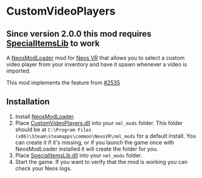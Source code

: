 # CustomVideoPlayers

## Since version 2.0.0 this mod requires [SpecialItemsLib](https://github.com/art0007i/SpecialItemsLib) to work

A [NeosModLoader](https://github.com/zkxs/NeosModLoader) mod for [Neos VR](https://neos.com/) that allows you to select a custom video player from your inventory and have it spawn whenever a video is imported.

This mod implements the feature from [#2535](https://github.com/Neos-Metaverse/NeosPublic/issues/2535)

## Installation
1. Install [NeosModLoader](https://github.com/zkxs/NeosModLoader).
1. Place [CustomVideoPlayers.dll](https://github.com/art0007i/CustomVideoPlayers/releases/latest/download/CustomVideoPlayers.dll) into your `nml_mods` folder. This folder should be at `C:\Program Files (x86)\Steam\steamapps\common\NeosVR\nml_mods` for a default install. You can create it if it's missing, or if you launch the game once with NeosModLoader installed it will create the folder for you.
1. Place [SpecialItemsLib.dll](https://github.com/art0007i/SpecialItemsLib/releases/latest/download/SpecialItemsLib.dll) into your `nml_mods` folder.
1. Start the game. If you want to verify that the mod is working you can check your Neos logs.
